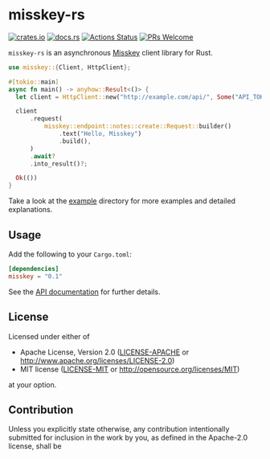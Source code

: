 # misskey-rs

[![crates.io](https://img.shields.io/crates/v/misskey?style=flat-square)](https://crates.io/crates/misskey)
[![docs.rs](https://img.shields.io/badge/docs.rs-misskey-blue?style=flat-square)](https://docs.rs/misskey)
[![Actions Status](https://img.shields.io/github/workflow/status/coord-e/misskey-rs/CI?style=flat-square)](https://github.com/coord-e/misskey-rs/actions?workflow=CI)
[![PRs Welcome](https://img.shields.io/badge/PRs-welcome-brightgreen.svg?style=flat-square)](http://makeapullrequest.com)

`misskey-rs` is an asynchronous [Misskey](https://github.com/syuilo/misskey) client library for Rust.

```rust
use misskey::{Client, HttpClient};

#[tokio::main]
async fn main() -> anyhow::Result<()> {
  let client = HttpClient::new("http://example.com/api/", Some("API_TOKEN".to_string()));

  client
      .request(
          misskey::endpoint::notes::create::Request::builder()
              .text("Hello, Misskey")
              .build(),
      )
      .await?
      .into_result()?;

  Ok(())
}
```

Take a look at the [example](https://github.com/coord-e/misskey-rs/tree/develop/example) directory for more examples and detailed explanations.

## Usage

Add the following to your `Cargo.toml`:

```toml
[dependencies]
misskey = "0.1"
```

See the [API documentation](https://docs.rs/misskey) for further details.

## License

Licensed under either of

 * Apache License, Version 2.0
    ([LICENSE-APACHE](LICENSE-APACHE) or http://www.apache.org/licenses/LICENSE-2.0)
 * MIT license
		([LICENSE-MIT](LICENSE-MIT) or http://opensource.org/licenses/MIT)

at your option.

## Contribution

Unless you explicitly state otherwise, any contribution intentionally submitted
for inclusion in the work by you, as defined in the Apache-2.0 license, shall be

